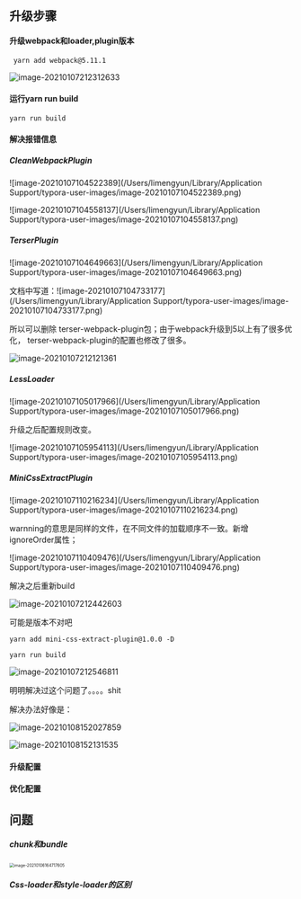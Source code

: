 ## 升级步骤

#### 升级webpack和loader,plugin版本

` yarn add webpack@5.11.1` 

![image-20210107212312633](/Users/limengyun/md/image-20210107212312633.png)


#### 运行yarn run build

`yarn run build`

#### 解决报错信息

##### CleanWebpackPlugin

![image-20210107104522389](/Users/limengyun/Library/Application Support/typora-user-images/image-20210107104522389.png)

![image-20210107104558137](/Users/limengyun/Library/Application Support/typora-user-images/image-20210107104558137.png)

##### TerserPlugin

![image-20210107104649663](/Users/limengyun/Library/Application Support/typora-user-images/image-20210107104649663.png)

文档中写道：![image-20210107104733177](/Users/limengyun/Library/Application Support/typora-user-images/image-20210107104733177.png)

所以可以删除 terser-webpack-plugin包；由于webpack升级到5以上有了很多优化， terser-webpack-plugin的配置也修改了很多。

![image-20210107212121361](/Users/limengyun/md/image-20210107212121361.png)

##### LessLoader

![image-20210107105017966](/Users/limengyun/Library/Application Support/typora-user-images/image-20210107105017966.png)

升级之后配置规则改变。

![image-20210107105954113](/Users/limengyun/Library/Application Support/typora-user-images/image-20210107105954113.png)

##### MiniCssExtractPlugin

![image-20210107110216234](/Users/limengyun/Library/Application Support/typora-user-images/image-20210107110216234.png)

warnning的意思是同样的文件，在不同文件的加载顺序不一致。新增ignoreOrder属性；

![image-20210107110409476](/Users/limengyun/Library/Application Support/typora-user-images/image-20210107110409476.png)

解决之后重新build

![image-20210107212442603](/Users/limengyun/md/image-20210107212442603.png)

可能是版本不对吧

`yarn add mini-css-extract-plugin@1.0.0 -D`

`yarn run build`

![image-20210107212546811](/Users/limengyun/md/image-20210107212546811.png)

明明解决过这个问题了。。。。shit

解决办法好像是：

![image-20210108152027859](/Users/limengyun/md/image-20210108152027859.png)

![image-20210108152131535](/Users/limengyun/md/image-20210108152131535.png)



#### 升级配置



#### 优化配置



## 问题

##### chunk和bundle

<img src="/Users/limengyun/Library/Application Support/typora-user-images/image-20210106164717605.png" alt="image-20210106164717605" style="zoom:50%;" />

##### Css-loader和style-loader的区别



